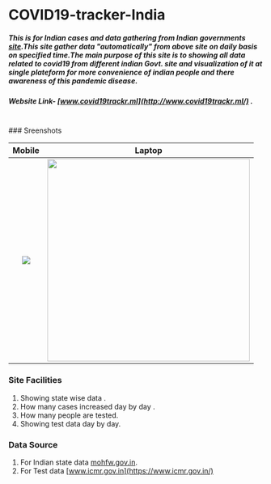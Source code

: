 # COVID19-tracker-India
##### This is for Indian cases and data gathering from Indian governments [site](https://www.mohfw.gov.in/).This site gather data "automatically" from above site on daily basis on specified time.The main purpose of this site is to showing all data related to covid19 from different indian Govt. site and visualization of it at single plateform for more convenience of indian people and there awareness of this pandemic disease.

##### Website Link- [www.covid19trackr.ml](http://www.covid19trackr.ml/) .
<br>
### Sreenshots

Mobile             | Laptop
:-------------------------:|:-------------------------:
<img src="https://github.com/subahanii/COVID19-tracker/blob/master/DataBase/covid19%20edited.gif" />  |  <img src="https://github.com/subahanii/COVID19-tracker/blob/master/DataBase/first_edit_1.gif" height='400' />

### Site Facilities
1. Showing state wise data .
2. How many cases increased day by day .
3. How many people are tested.
4. Showing test data day by day.


### Data Source 
1. For Indian state data [mohfw.gov.in](https://www.mohfw.gov.in/).
2. For Test data [www.icmr.gov.in](https://www.icmr.gov.in/)

